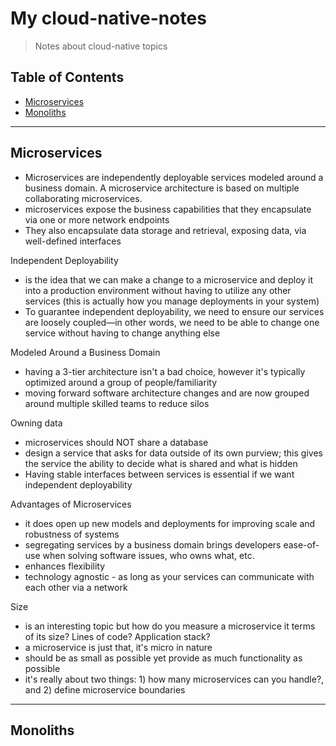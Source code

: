 # My cloud-native-notes
> Notes about cloud-native topics

## Table of Contents

- [Microservices](#Microservices)
- [Monoliths](#Monoliths)

---

## Microservices
- Microservices are independently deployable services modeled around a business domain. A microservice architecture is based on multiple collaborating microservices.
- microservices expose the business capabilities that they encapsulate via one or more network endpoints
- They also encapsulate data storage and retrieval, exposing data, via well-defined interfaces

Independent Deployability
- is the idea that we can make a change to a microservice and deploy it into a production environment without having to utilize any other services (this is actually how you
manage deployments in your system)
- To guarantee independent deployability, we need to ensure our services are loosely coupled—in other words, we need to be able to change one service without having to change anything else

Modeled Around a Business Domain
- having a 3-tier architecture isn't a bad choice, however it's typically optimized around a group of people/familiarity
- moving forward software architecture changes and are now grouped around multiple skilled teams to reduce silos

Owning data
- microservices should NOT share a database
- design a service that asks for data outside of its own purview; this gives the service the ability to decide what is shared and what is hidden
- Having stable interfaces between services is essential if we want independent deployability

Advantages of Microservices
- it does open up new models and deployments for improving scale and robustness of systems
- segregating services by a business domain brings developers ease-of-use when solving software issues, who owns what, etc.
- enhances flexibility
- technology agnostic - as long as your services can communicate with each other via a network

Size
- is an interesting topic but how do you measure a microservice it terms of its size? Lines of code? Application stack?
- a microservice is just that, it's micro in nature
- should be as small as possible yet provide as much functionality as possible
- it's really about two things: 1) how many microservices can you handle?, and 2) define microservice boundaries

---

## Monoliths






























